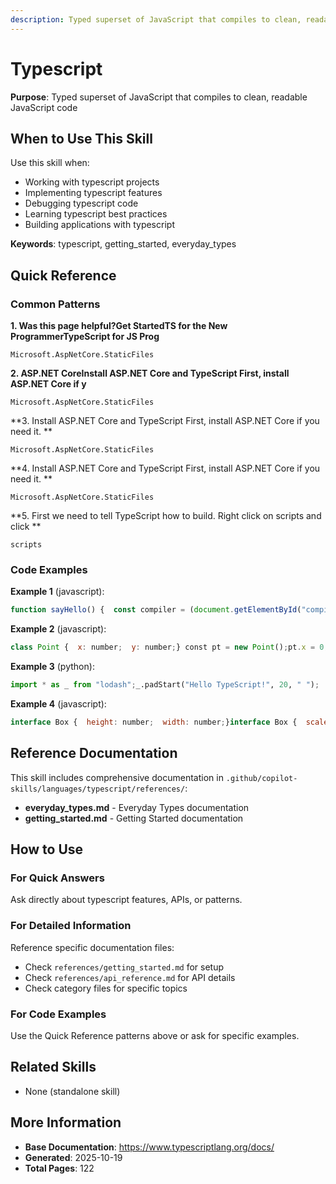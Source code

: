 ```yaml
---
description: Typed superset of JavaScript that compiles to clean, readable JavaScript code
---
```


# Typescript

**Purpose**: Typed superset of JavaScript that compiles to clean, readable JavaScript code

## When to Use This Skill

Use this skill when:
- Working with typescript projects
- Implementing typescript features
- Debugging typescript code
- Learning typescript best practices
- Building applications with typescript

**Keywords**: typescript, getting_started, everyday_types

## Quick Reference

### Common Patterns

**1. Was this page helpful?Get StartedTS for the New ProgrammerTypeScript for JS Prog**

```
Microsoft.AspNetCore.StaticFiles
```

**2. ASP.NET CoreInstall ASP.NET Core and TypeScript First, install ASP.NET Core if y**

```
Microsoft.AspNetCore.StaticFiles
```

**3. Install ASP.NET Core and TypeScript First, install ASP.NET Core if you need it. **

```
Microsoft.AspNetCore.StaticFiles
```

**4. Install ASP.NET Core and TypeScript First, install ASP.NET Core if you need it. **

```
Microsoft.AspNetCore.StaticFiles
```

**5. First we need to tell TypeScript how to build. Right click on scripts and click **

```
scripts
```

### Code Examples

**Example 1** (javascript):
```javascript
function sayHello() {  const compiler = (document.getElementById("compiler") as HTMLInputElement)    .value;  const framework = (document.getElementById("framework") as HTMLInputElement)    .value;  return `Hello from ${compiler} and ${framework}!`;}
```

**Example 2** (javascript):
```javascript
class Point {  x: number;  y: number;} const pt = new Point();pt.x = 0;pt.y = 0;
```

**Example 3** (python):
```python
import * as _ from "lodash";_.padStart("Hello TypeScript!", 20, " ");
```

**Example 4** (javascript):
```javascript
interface Box {  height: number;  width: number;}interface Box {  scale: number;}let box: Box = { height: 5, width: 6, scale: 10 };
```

## Reference Documentation

This skill includes comprehensive documentation in `.github/copilot-skills/languages/typescript/references/`:

- **everyday_types.md** - Everyday Types documentation
- **getting_started.md** - Getting Started documentation

## How to Use

### For Quick Answers
Ask directly about typescript features, APIs, or patterns.

### For Detailed Information
Reference specific documentation files:
- Check `references/getting_started.md` for setup
- Check `references/api_reference.md` for API details
- Check category files for specific topics

### For Code Examples
Use the Quick Reference patterns above or ask for specific examples.

## Related Skills

- None (standalone skill)

## More Information

- **Base Documentation**: https://www.typescriptlang.org/docs/
- **Generated**: 2025-10-19
- **Total Pages**: 122
